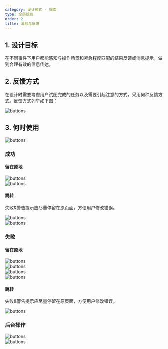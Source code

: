 ```yaml
---
category: 设计模式 - 探索
type: 全局规则
order: 2
title: 消息与反馈
---
```


## 1. 设计目标

在不同事件下用户都能感知与操作场景和紧急程度匹配的结果反馈或消息提示，做到合理有效的信息传达。

## 2. 反馈方式

在设计时需要考虑用户试图完成的任务以及需要引起注意的方式，采用何种反馈方式。反馈方式列举如下图：

<div>
  <img alt="buttons" src="https://gw.alipayobjects.com/mdn/rms_08e378/afts/img/A*aY0STaH2-4sAAAAAAAAAAABkARQnAQ" />
</div>

## 3. 何时使用

<div>
  <img alt="buttons" src="https://gw.alipayobjects.com/mdn/rms_08e378/afts/img/A*5yUuSo39b6AAAAAAAAAAAABkARQnAQ" />
</div>

### 成功

#### 留在原地

<div>
  <img alt="buttons" src="https://gw.alipayobjects.com/mdn/rms_08e378/afts/img/A*J38FQZ4Ey-MAAAAAAAAAAABkARQnAQ" />
</div>

<div>
  <img alt="buttons" src="https://gw.alipayobjects.com/mdn/rms_08e378/afts/img/A*9cJuRZFUhmkAAAAAAAAAAABkARQnAQ" />
</div>

#### 跳转

失败&警告提示应尽量停留在原页面，方便用户修改错误。

<div>
  <img alt="buttons" src="https://gw.alipayobjects.com/mdn/rms_08e378/afts/img/A*1nJLRImNsxAAAAAAAAAAAABkARQnAQ" />
</div>

<div>
  <img alt="buttons" src="https://gw.alipayobjects.com/mdn/rms_08e378/afts/img/A*th0FTLAEMG8AAAAAAAAAAABkARQnAQ" />
</div>

### 失败

#### 留在原地

<div>
  <img alt="buttons" src="https://gw.alipayobjects.com/mdn/rms_08e378/afts/img/A*pDjMSr_lq6MAAAAAAAAAAABkARQnAQ" />
</div>

<div>
  <img alt="buttons" src="https://gw.alipayobjects.com/mdn/rms_08e378/afts/img/A*ppMmQZ34BUQAAAAAAAAAAABkARQnAQ" />
</div>

<div>
  <img alt="buttons" src="https://gw.alipayobjects.com/mdn/rms_08e378/afts/img/A*xZgWTK_bsUAAAAAAAAAAAABkARQnAQ" />
</div>

<div>
  <img alt="buttons" src="https://gw.alipayobjects.com/mdn/rms_08e378/afts/img/A*laMwSpR3OjAAAAAAAAAAAABkARQnAQ" />
</div>

#### 跳转

失败&警告提示应尽量停留在原页面，方便用户修改错误。

<div>
  <img alt="buttons" src="https://gw.alipayobjects.com/mdn/rms_08e378/afts/img/A*61_ySI_xinUAAAAAAAAAAABkARQnAQ" />
</div>

### 后台操作

<div>
  <img alt="buttons" src="https://gw.alipayobjects.com/mdn/rms_08e378/afts/img/A*H9vsRqp7lHcAAAAAAAAAAABkARQnAQ" />
</div>

<div>
  <img alt="buttons" src="https://gw.alipayobjects.com/mdn/rms_08e378/afts/img/A*HHxWR7oQmYMAAAAAAAAAAABkARQnAQ" />
</div>
